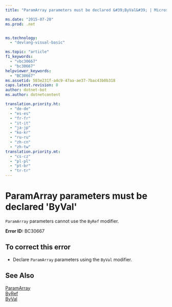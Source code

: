 ```yaml
---
title: "ParamArray parameters must be declared &#39;ByVal&#39; | Microsoft Docs"

ms.date: "2015-07-20"
ms.prod: .net


ms.technology: 
  - "devlang-visual-basic"

ms.topic: "article"
f1_keywords: 
  - "vbc30667"
  - "bc30667"
helpviewer_keywords: 
  - "BC30667"
ms.assetid: 583e231f-a4c9-47aa-ae37-7bac43b0b318
caps.latest.revision: 8
author: dotnet-bot
ms.author: dotnetcontent

translation.priority.ht: 
  - "de-de"
  - "es-es"
  - "fr-fr"
  - "it-it"
  - "ja-jp"
  - "ko-kr"
  - "ru-ru"
  - "zh-cn"
  - "zh-tw"
translation.priority.mt: 
  - "cs-cz"
  - "pl-pl"
  - "pt-br"
  - "tr-tr"
---
```

# ParamArray parameters must be declared &#39;ByVal&#39;
`ParamArray` parameters cannot use the `ByRef` modifier.  
  
 **Error ID:** BC30667  
  
## To correct this error  
  
-   Declare `ParamArray` parameters using the `ByVal` modifier.  
  
## See Also  
 [ParamArray](../../visual-basic/language-reference/modifiers/paramarray.md)   
 [ByRef](../../visual-basic/language-reference/modifiers/byref.md)   
 [ByVal](../../visual-basic/language-reference/modifiers/byval.md)